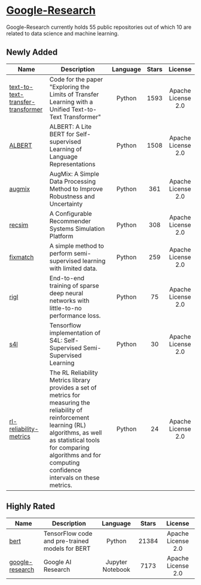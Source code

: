 # [Google-Research](https://github.com/google-research)

Google-Research currently holds 55 public repositories out of which 10 are related to data science and machine learning.

 ## Newly Added

| Name | Description | Language | Stars | License |
| ---- | ----------- | :--------: | :-----: | :-------: |
| [text-to-text-transfer-transformer](https://github.com/google-research/text-to-text-transfer-transformer) | Code for the paper "Exploring the Limits of Transfer Learning with a Unified Text-to-Text Transformer" | Python | 1593 | Apache License 2.0 |
| [ALBERT](https://github.com/google-research/ALBERT) | ALBERT: A Lite BERT for Self-supervised Learning of Language Representations | Python | 1508 | Apache License 2.0 |
| [augmix](https://github.com/google-research/augmix) | AugMix: A Simple Data Processing Method to Improve Robustness and Uncertainty | Python | 361 | Apache License 2.0 |
| [recsim](https://github.com/google-research/recsim) |  A Configurable Recommender Systems Simulation Platform | Python | 308 | Apache License 2.0 |
| [fixmatch](https://github.com/google-research/fixmatch) | A simple method to perform semi-supervised learning with limited data. | Python | 259 | Apache License 2.0 |
| [rigl](https://github.com/google-research/rigl) | End-to-end training of sparse deep neural networks with little-to-no performance loss.  | Python | 75 | Apache License 2.0 |
| [s4l](https://github.com/google-research/s4l) | Tensorflow implementation of S4L: Self-Supervised Semi-Supervised Learning | Python | 30 | Apache License 2.0 |
| [rl-reliability-metrics](https://github.com/google-research/rl-reliability-metrics) | The RL Reliability Metrics library provides a set of metrics for measuring the reliability of reinforcement learning (RL) algorithms, as well as statistical tools for comparing algorithms and for computing confidence intervals on these metrics. | Python | 24 | Apache License 2.0 |

## Highly Rated

| Name | Description | Language | Stars | License |
| ---- | ----------- | :--------: | :-----: | :-------: |
 | [bert](https://github.com/google-research/bert) | TensorFlow code and pre-trained models for BERT | Python | 21384 | Apache License 2.0 |
| [google-research](https://github.com/google-research/google-research) | Google AI Research | Jupyter Notebook | 7173 | Apache License 2.0 |
